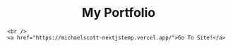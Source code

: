<!-- PROJECT LOGO -->
<br />
<p align="center">
  <h1 align="center"> My Portfolio </h1>
  <p align="center">
    
    <br />
    <a href="https://michaelscott-nextjstemp.vercel.app/">Go To Site!</a>
  </p>
</p>



